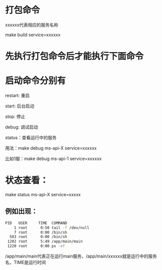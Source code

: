 # 打包命令
xxxxxx代表相应的服务名称

make build service=xxxxxx
# 先执行打包命令后才能执行下面命令

# 启动命令分别有

restart: 重启

start:  后台启动

stop:  停止

debug:  调试启动

status：查看运行中的服务

用法：make debug ms-api-X service=xxxxxx

比如1服：make debug ms-api-1 service=xxxxxx

# 状态查看：

make status ms-api-X service=xxxxx

## 例如出现：
```sh
PID   USER     TIME  COMMAND
    1 root      0:50 tail -f /dev/null
    7 root      0:00 /bin/sh
  583 root      0:00 /bin/sh
 1202 root      5:49 /app/main/main
 1220 root      0:00 ps -ef
```

/app/main/main代表正在运行main服务，/app/main/xxxxxx就是运行中的服务名，TIME是运行时间